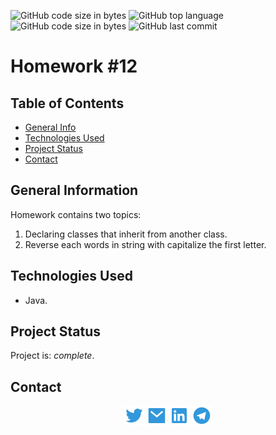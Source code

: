 ![GitHub code size in bytes](https://img.shields.io/github/languages/count/mypage-solutions/Lesson_12)
![GitHub top language](https://img.shields.io/github/languages/top/mypage-solutions/Lesson_12)
![GitHub code size in bytes](https://img.shields.io/github/languages/code-size/mypage-solutions/Lesson_12)
![GitHub last commit](https://img.shields.io/github/last-commit/mypage-solutions/Lesson_12)

# Homework #12 

## Table of Contents

- [General Info](#general-information)
- [Technologies Used](#technologies-used)
- [Project Status](#project-status)
- [Contact](#contact)

## General Information

Homework contains two topics:
1. Declaring classes that inherit from another class.
2. Reverse each words in string with capitalize the first letter.
## Technologies Used

- Java.

## Project Status

Project is: _complete_.

## Contact

<p align="center">
<a href="https://twitter.com/Michael22878035"><img src="https://github.com/mypage-solutions/Images/blob/main/Images/icons/twitter-fill.png" /></a>
<a href="mailto:m_musienko@outlook.com"><img src="https://github.com/mypage-solutions/Images/blob/main/Images/icons/mail-fill.png" /></a>
<a href="https://www.linkedin.com/in/mykhailo-musiienko-80849880/"><img src="https://github.com/mypage-solutions/Images/blob/main/Images/icons/linkedin-box-fill.png" /></a>
<a href="https://t.me/Mykhailo_Musiienko"><img src="https://github.com/mypage-solutions/Images/blob/main/Images/icons/telegram-fill.png" /></a>
</p>
